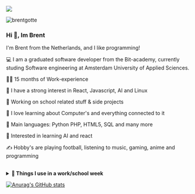 

<p align="center">
 
<img src="https://readme-typing-svg.herokuapp.com?font=Fira+Code&size=27&duration=3000&pause=999&color=F37182CD&center=true&width=435&lines=Brent+G%C3%B6tte+%7C+Web+developer;Linux+enthousiast"> </p>
<img src="https://komarev.com/ghpvc/?username=brentgotte&label=Visitors&color=1ad90d&style=flat" alt="brentgotte" />
 ### Hi 👋, Im Brent
 
 
I'm Brent from the Netherlands, and I like programming!

💻 I am a graduated software developer from the Bit-academy, currently studing Software engineering at Amsterdam University of Applied Sciences.

🧑‍💼 15 months of  Work-experience

📝 I have a strong interest in React, Javascript,  AI and Linux

🔭 Working on school related stuff & side projects

🌱 I love learning about Computer's and everything connected to it

🌟 Main languages: Python PHP, HTML5, SQL and many more

🚩 Interested in learning AI and react

✍️ Hobby's are playing football, listening to music, gaming, anime and programming


<br>
<details>
  <summary><b>🔧 Things I use in a work/school week</b></summary>
  <br>
  <ul>
    <li><b>OS:</b> Ubuntu 22.04 LTS</li>
    <li><b>Laptop: </b>Lenovo Thinkpad x260</li>
    <li><b>Browser: </b> Firefox</li>
    <li><b>Code Editor:</b> VSCode</li>
    </ul>
  </details>


[![Anurag's GitHub stats](https://github-readme-stats.vercel.app/api?username=brentgotte)](https://github.com/anuraghazra/github-readme-stats)


